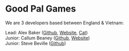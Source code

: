 # Good Pal Games

We are 3 developers based between England & Vietnam: 

Lead: Alex Baker ([Github](https://github.com/alexobviously), [Website](https://sandeducator.dev), [Cat](https://avatars.githubusercontent.com/u/2500696?v=4))  
Junior: Callum Beaney ([Github](https://github.com/CallumBeaney), [Website](https://callumbeaney.github.io))  
Junior: Steve Beville ([Github](https://github.com/TheBeville))  

